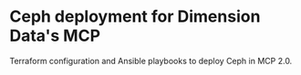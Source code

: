 # Ceph deployment for Dimension Data's MCP

Terraform configuration and Ansible playbooks to deploy Ceph in MCP 2.0.

